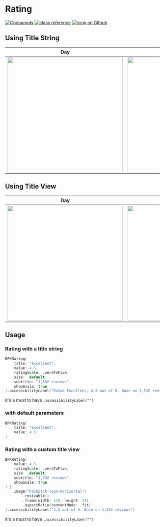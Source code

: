 # Rating

[![Cocoapods](https://img.shields.io/cocoapods/v/Backpack-SwiftUI.svg?style=flat)](hhttps://cocoapods.org/pods/Backpack-SwiftUI)
[![class reference](https://img.shields.io/badge/Class%20reference-iOS-blue)](https://backpack.github.io/ios/versions/latest/swiftui/Structs/BPKRating.html)
[![view on Github](https://img.shields.io/badge/Source%20code-GitHub-lightgrey)](https://github.com/backpack/ios/tree/main/Backpack-SwiftUI/Rating)

## Using Title String

| Day | Night |
| --- | --- |
| <img src="https://raw.githubusercontent.com/backpack/ios/main/screenshots/iPhone-swiftui_rating___with-title-text_lm.png" alt="" width="375" /> |<img src="https://raw.githubusercontent.com/backpack/ios/main/screenshots/iPhone-swiftui_rating___with-title-text_dm.png" alt="" width="375" /> |

## Using Title View

| Day | Night |
| --- | --- |
| <img src="https://raw.githubusercontent.com/backpack/ios/main/screenshots/iPhone-swiftui_rating___with-custom-title-view-image_lm.png" alt="" width="375" /> |<img src="https://raw.githubusercontent.com/backpack/ios/main/screenshots/iPhone-swiftui_rating___with-custom-title-view-image_dm.png" alt="" width="375" /> |

## Usage

### Rating with a title string

```swift
BPKRating(
    title: "Excellent",
    value: 4.5,
    ratingScale: .zeroToFive,
    size: .default,
    subtitle: "1,532 reviews",
    showScale: true
).accessibilityLabel("Rated Excellent, 4.5 out of 5. Base on 1,532 reviews")
```
it's a must to have `.accessibilityLabel("")`

### with default parameters

```swift
BPKRating(
    title: "Excellent",
    value: 4.5
)
```

### Rating with a custom title view


```swift
BPKRating(
    value: 4.5,
    ratingScale: .zeroToFive,
    size: .default,
    subtitle: "1,532 reviews",
    showScale: true
) {
    Image("backpack-logo-horizontal")
        .resizable()
        .frame(width: 110, height: 24)
        .aspectRatio(contentMode: .fit)
}.accessibilityLabel("4.5 out of 5. Base on 1,532 reviews")
```
it's a must to have `.accessibilityLabel("")`
